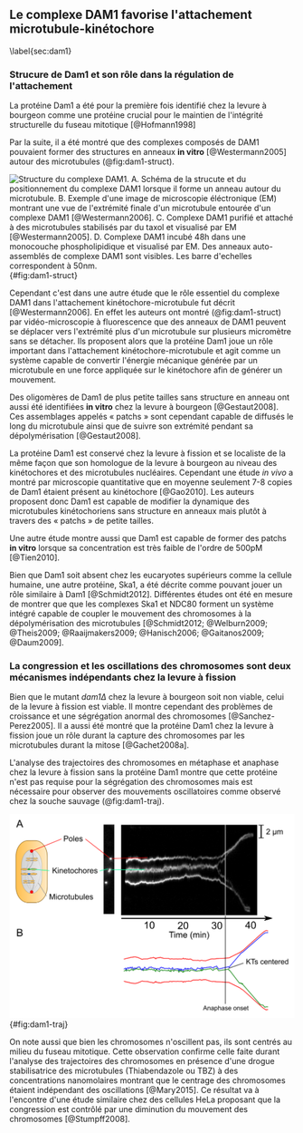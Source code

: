 ## Le complexe DAM1 favorise l'attachement microtubule-kinétochore
\label{sec:dam1}

### Strucure de Dam1 et son rôle dans la régulation de l'attachement

La protéine Dam1 a été pour la première fois identifié chez la levure à bourgeon comme une protéine crucial pour le maintien de l'intégrité structurelle du fuseau mitotique [@Hofmann1998]

Par la suite, il a été montré que des complexes composés de DAM1 pouvaient former des structures en anneaux __in vitro__ [@Westermann2005] autour des microtubules (@fig:dam1-struct).

![Structure du complexe DAM1. __A__. Schéma de la strucute et du positionnement du complexe DAM1 lorsque il forme un anneau autour du microtubule. __B__. Exemple d'une image de microscopie éléctronique (EM) montrant une vue de l'extrémité finale d'un microtubule entourée d'un complexe DAM1 [@Westermann2006]. __C__. Complexe DAM1 purifié et attaché à des microtubules stabilisés par du taxol et visualisé par EM [@Westermann2005]. __D__. Complexe DAM1 incubé 48h dans une monocouche phospholipidique et visualisé par EM. Des anneaux auto-assemblés de complexe DAM1 sont visibles. Les barre d'echelles correspondent à 50nm.](figures/annexes/dam1-struct.png "Structure du complexe DAM1"){#fig:dam1-struct}

Cependant c'est dans une autre étude que le rôle essentiel du complexe DAM1 dans l'attachement kinétochore-microtubule fut décrit [@Westermann2006]. En effet les auteurs ont montré (@fig:dam1-struct) par vidéo-microscopie à fluorescence que des anneaux de DAM1 peuvent se déplacer vers l'extrémité plus d'un microtubule sur plusieurs micromètre sans se détacher. Ils proposent alors que la protéine Dam1 joue un rôle important dans l'attachement kinétochore-microtubule et agit comme un système capable de convertir l'énergie mécanique générée par un microtubule en une force appliquée sur le kinétochore afin de générer un mouvement.

Des oligomères de Dam1 de plus petite tailles sans structure en anneau ont aussi été identifiées __in vitro__ chez la levure à bourgeon [@Gestaut2008]. Ces assemblages appelés « patchs » sont cependant capable de diffusés le long du microtubule ainsi que de suivre son extrémité pendant sa dépolymérisation [@Gestaut2008].

La protéine Dam1 est conservé chez la levure à fission et se localiste de la même façon que son homologue de la levure à bourgeon au niveau des kinétochores et des microtubules nucléaires. Cependant une étude _in vivo_ a montré par microscopie quantitative que en moyenne seulement 7-8 copies de Dam1 étaient présent au kinétochore [@Gao2010]. Les auteurs proposent donc Dam1 est capable de modifier la dynamique des microtubules kinétochoriens sans structure en anneaux mais plutôt à travers des « patchs » de petite tailles.

Une autre étude montre aussi que Dam1 est capable de former des patchs __in vitro__ lorsque sa concentration est très faible de l'ordre de 500pM [@Tien2010].

Bien que Dam1 soit absent chez les eucaryotes supérieurs comme la cellule humaine, une autre protéine, Ska1, a été décrite comme pouvant jouer un rôle similaire à Dam1 [@Schmidt2012]. Différentes études ont été en mesure de montrer que que les complexes Ska1 et NDC80 forment un système intégré capable de coupler le mouvement des chromosomes à la dépolymérisation des microtubules [@Schmidt2012; @Welburn2009; @Theis2009; @Raaijmakers2009; @Hanisch2006; @Gaitanos2009; @Daum2009].

### La congression et les oscillations des chromosomes sont deux mécanismes indépendants chez la levure à fission

Bien que le mutant _dam1Δ_ chez la levure à bourgeon soit non viable, celui de la levure à fission est viable. Il montre cependant des problèmes de croissance et une ségrégation anormal des chromosomes [@Sanchez-Perez2005]. Il a aussi été montré que la protéine Dam1 chez la levure à fission joue un rôle durant la capture des chromosomes par les microtubules durant la mitose [@Gachet2008a].

L'analyse des trajectoires des chromosomes en métaphase et anaphase chez la levure à fission sans la protéine Dam1 montre que cette protéine n'est pas requise pour la ségrégation des chromosomes mais est nécessaire pour observer des mouvements oscillatoires comme observé chez la souche sauvage (@fig:dam1-traj).

![Trajectoire du chromosome II dans la levure à fission sans Dam1. __A__. Kymographe de la trajectoire des deux pôles du fuseau mitotique et des deux kinétochores du chromosome II durant la métaphase et l'anaphase. __B__. La trajectoire reconstruite du kymographe en __A__.](figures/annexes/dam1-traj.png "Trajectoire du chromosome II dans la levure à fission sans Dam1"){#fig:dam1-traj}

On note aussi que bien les chromosomes n'oscillent pas, ils sont centrés au milieu du fuseau mitotique. Cette observation confirme celle faite durant l'analyse des trajectoires des chromosomes en présence d'une drogue stabilisatrice des microtubules (Thiabendazole ou TBZ) à des concentrations nanomolaires montrant que le centrage des chromosomes étaient indépendant des oscillations [@Mary2015]. Ce résultat va à l'encontre d'une étude similaire chez des cellules HeLa proposant que la congression est contrôlé par une diminution du mouvement des chromosomes [@Stumpff2008].

